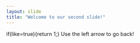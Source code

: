 ```yaml
---
layout: slide
title: "Welcome to our second slide!"
---
```

if(like=true){return 1;}
Use the left arrow to go back!
